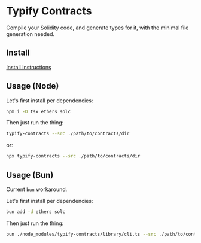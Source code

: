 # Typify Contracts

Compile your Solidity code, and generate types for it, with the minimal file generation needed.

## Install

[Install Instructions](https://github.com/DeepDoge/typify-contracts/releases)

## Usage (Node)

Let's first install per dependencies:
```bash
npm i -D tsx ethers solc
```


Then just run the thing:
```bash
typify-contracts --src ./path/to/contracts/dir
```
or:
```bash
npx typify-contracts --src ./path/to/contracts/dir
```

## Usage (Bun)

Current `bun` workaround.

Let's first install per dependencies:
```bash
bun add -d ethers solc
```


Then just run the thing:
```bash
bun ./node_modules/typify-contracts/library/cli.ts --src ./path/to/contracts/dir
```
